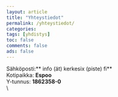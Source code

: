 ```yaml
--- 
layout: article 
title: "Yhteystiedot" 
permalink: /yhteystiedot/ 
categories: 
tags: [yhdistys]
toc: false 
comments: false 
ads: false 
--- 
```


Sähköposti:** info (ät) kerkesix (piste) fi**\
 Kotipaikka: **Espoo**\
 Y-tunnus: **1862358-0**\
\

